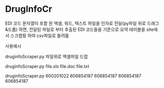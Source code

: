 # DrugInfoCr
EDI 코드 문자열이 포함 된 엑셀, 워드, 텍스트 파일을 인자로 전달(py파일 위로 드래그&드롭) 하면, 전달된 파일로 부터 추출된 EDI 코드들을 기준으로 
요약 테이블을 site에서 스크랩핑 하여 csv파일로 돌려줌

사용예시 

druginfoScraper.py 파일위로 엑셀파일 드랍

druginfoScraper.py file.xls file.doc file.txt

druginfoScraper.py 600201022 606854187 606854187 606854187 606854187
